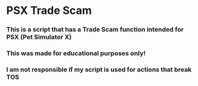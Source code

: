 # PSX Trade Scam
###
### This is a script that has a Trade Scam function intended for PSX (Pet Simulator X)
### This was made for educational purposes only!
### I am not responsible if my script is used for actions that break TOS
